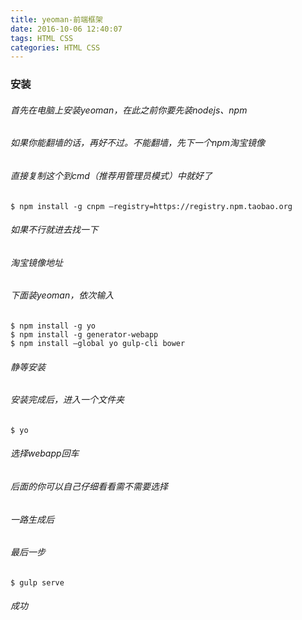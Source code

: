 ```yaml
---
title: yeoman-前端框架
date: 2016-10-06 12:40:07
tags: HTML CSS
categories: HTML CSS
---
```



### 安装
###### 首先在电脑上安装yeoman，在此之前你要先装nodejs、npm

###### 如果你能翻墙的话，再好不过。不能翻墙，先下一个npm淘宝镜像

###### 直接复制这个到cmd（推荐用管理员模式）中就好了
	$ npm install -g cnpm –registry=https://registry.npm.taobao.org
###### 如果不行就进去找一下

###### 淘宝镜像地址

###### 下面装yeoman，依次输入
	$ npm install -g yo
	$ npm install -g generator-webapp
	$ npm install –global yo gulp-cli bower

###### 静等安装

###### 安装完成后，进入一个文件夹
	$ yo
###### 选择webapp回车

###### 后面的你可以自己仔细看看需不需要选择

###### 一路生成后

###### 最后一步
	$ gulp serve
###### 成功